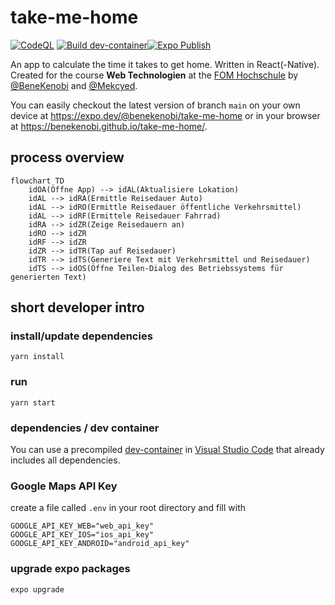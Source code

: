 # take-me-home
[![CodeQL](https://github.com/BeneKenobi/take-me-home/actions/workflows/codeql-analysis.yml/badge.svg)](https://github.com/BeneKenobi/take-me-home/actions/workflows/codeql-analysis.yml)
[![Build dev-container](https://github.com/BeneKenobi/take-me-home/actions/workflows/build-dev-container.yml/badge.svg)](https://github.com/BeneKenobi/take-me-home/actions/workflows/build-dev-container.yml)[![Expo Publish](https://github.com/BeneKenobi/take-me-home/actions/workflows/expo-publish.yml/badge.svg)](https://github.com/BeneKenobi/take-me-home/actions/workflows/expo-publish.yml)

An app to calculate the time it takes to get home. Written in React(-Native). Created for the course **Web Technologien** at the [FOM Hochschule](https://www.fom.de/) by [@BeneKenobi](https://github.com/BeneKenobi) and [@Mekcyed](https://github.com/Mekcyed).


You can easily checkout the latest version of branch `main` on your own device at https://expo.dev/@benekenobi/take-me-home or in your browser at https://benekenobi.github.io/take-me-home/.

## process overview

```mermaid
flowchart TD
    idOA(Öffne App) --> idAL(Aktualisiere Lokation)
    idAL --> idRA(Ermittle Reisedauer Auto)
    idAL --> idRO(Ermittle Reisedauer öffentliche Verkehrsmittel)
    idAL --> idRF(Ermittele Reisedauer Fahrrad)
    idRA --> idZR(Zeige Reisedauern an)
    idRO --> idZR
    idRF --> idZR
    idZR --> idTR(Tap auf Reisedauer)
    idTR --> idTS(Generiere Text mit Verkehrsmittel und Reisedauer)
    idTS --> idOS(Öffne Teilen-Dialog des Betriebssystems für generierten Text)
```

## short developer intro

### install/update dependencies

```Shell
yarn install
```

### run

```Shell
yarn start
```

### dependencies / dev container

You can use a precompiled [dev-container](https://code.visualstudio.com/docs/remote/containers) in [Visual Studio Code](https://code.visualstudio.com/) that already includes all dependencies.

### Google Maps API Key

create a file called `.env` in your root directory and fill with

```Shell
GOOGLE_API_KEY_WEB="web_api_key"
GOOGLE_API_KEY_IOS="ios_api_key"
GOOGLE_API_KEY_ANDROID="android_api_key"
```

### upgrade expo packages

```Shell
expo upgrade
```

